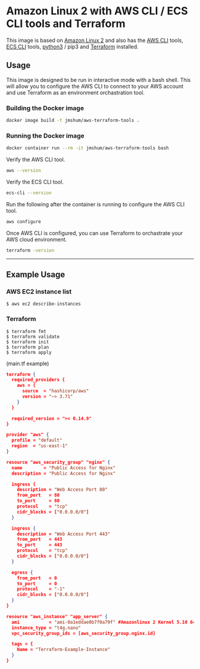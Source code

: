 # Amazon Linux 2 with AWS CLI / ECS CLI tools and Terraform
This image is based on [Amazon Linux 2](https://hub.docker.com/_/amazonlinux) and also has the [AWS CLI](https://aws.amazon.com/cli/) tools, [ECS CLI](https://docs.aws.amazon.com/cli/latest/reference/ecs/index.html) tools, [python3](https://www.python.org/download/releases/3.0/) / pip3 and [Terraform](https://www.terraform.io) installed.

## Usage
This image is designed to be run in interactive mode with a bash shell. This will allow you to configure the AWS CLI to connect to your AWS account and use Terraform as an environment orchastration tool.

### Building the Docker image
```bash
docker image build -t jmshum/aws-terraform-tools .
```

### Running the Docker image
```bash
docker container run --rm -it jmshum/aws-terraform-tools bash
```
Verify the AWS CLI tool.
```bash
aws --version
```
Verify the ECS CLI tool.
```bash
ecs-cli --version
```
Run the following after the container is running to configure the AWS CLI tool.
```bash
aws configure
```
Once AWS CLI is configured, you can use Terraform to orchastrate your AWS cloud environment.
```bash
terraform -version
```

---

## Example Usage
### AWS EC2 instance list
```shell
$ aws ec2 describe-instances
```
### Terraform
```shell
$ terraform fmt
$ terraform validate
$ terraform init
$ terraform plan
$ terraform apply
```
(main.tf example)
```json
terraform {
  required_providers {
    aws = {
      source  = "hashicorp/aws"
      version = "~> 3.71"
    }
  }

  required_version = ">= 0.14.9"
}

provider "aws" {
  profile = "default"
  region  = "us-east-1"
}

resource "aws_security_group" "nginx" {
  name        = "Public Access for Nginx"
  description = "Public Access for Nginx"

  ingress {
    description = "Web Access Port 80"
    from_port   = 80
    to_port     = 80
    protocol    = "tcp"
    cidr_blocks = ["0.0.0.0/0"]
  }

  ingress {
    description = "Web Access Port 443"
    from_port   = 443
    to_port     = 443
    protocol    = "tcp"
    cidr_blocks = ["0.0.0.0/0"]
  }

  egress {
    from_port   = 0
    to_port     = 0
    protocol    = "-1"
    cidr_blocks = ["0.0.0.0/0"]
  }
}

resource "aws_instance" "app_server" {
  ami           = "ami-0a1eddae0b7f0a79f" #Amazonlinux 2 Kernel 5.10 64-bit ARM
  instance_type = "t4g.nano"
  vpc_security_group_ids = [aws_security_group.nginx.id]

  tags = {
    Name = "Terraform-Example-Instance"
  }
}
```
